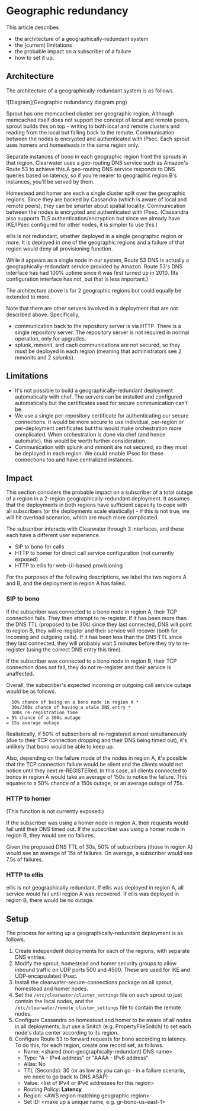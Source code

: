 Geographic redundancy
=====================

This article describes

-   the architecture of a geographically-redundant system
-   the (current) limitations
-   the probable impact on a subscriber of a failure
-   how to set it up.

Architecture
------------

The architecture of a geographically-redundant system is as follows.

![Diagram](Geographic redundancy diagram.png)

Sprout has one memcached cluster per geographic region.  Although
memcached itself does not support the concept of local and remote peers,
sprout builds this on top - writing to both local and remote clusters and
reading from the local but falling back to the remote. Communication
between the nodes is encrypted and authenticated with IPsec. Each sprout
uses homers and homesteads in the same region only.

Separate instances of bono in each geographic region front the sprouts
in that region.  Clearwater uses a geo-routing DNS service such as
Amazon's Route&nbsp;53 to achieve this.A geo-routing DNS service
responds to DNS queries based on latency, so if you're nearer to
geographic region B's instances, you'll be served by them.

Homestead and homer are each a single cluster split over the
geographic regions. Since they are backed by Cassandra (which is aware
of local and remote peers), they can be smarter about spatial
locality. Communication between the nodes is encrypted and
authenticated with IPsec. (Cassandra also supports TLS
authentication/encryption but since we already have IKE/IPsec
configured for other nodes, it is simpler to use this.)

ellis is not redundant, whether deployed in a single geographic region
or more. It is deployed in one of the geographic regions and a failure
of that region would deny all provisioning function.

While it appears as a single node in our system, Route 53 DNS is actually a
geographically-redundant service provided by Amazon. Route 53's DNS
interface has had 100% uptime since it was first turned up in 2010.
(Its configuration interface has not, but that is less important.)

The architecture above is for 2 geographic regions but could equally be
extended to more.

Note that there are other servers involved in a deployment that are not
described above. Specifically,

-   communication back to the repository server is via HTTP. There is a
    single repository server. The repository server is not required in
    normal operation, only for upgrades.
-   splunk, mmonit, and cacti communications are not secured, so they must be
    deployed in each region (meaning that administrators see 2 mmonits
    and 2 splunks).

Limitations
-----------

-   It's not possible to build a geographically-redundant deployment
    automatically with chef. The servers can be installed and configured
    automatically but the certificates used for secure communication
    can't be.
-   We use a single per-repository certificate for authenticating our
    secure connections. It would be more secure to use individual,
    per-region or per-deployment certificates but this would make
    orchestration more complicated. When orchestration is done via chef
    (and hence automatic), this would be worth further consideration.
-   Communication with splunk and mmonit are not secured, so they must
    be deployed in each region. We could enable IPsec for these
    connections too and have centralized instances.

Impact
------

This section considers the probable impact on a subscriber of a total
outage of a region in a 2-region geographically-redundant deployment. It
assumes that the deployments in both regions have sufficient capacity to
cope with all subscribers (or the deployments scale elastically) - if
this is not true, we will hit overload scenarios, which are much more
complicated.

The subscriber interacts with Clearwater through 3 interfaces, and these
each have a different user experience.

-   SIP to bono for calls
-   HTTP to homer for direct call service configuration (not currently
    exposed)
-   HTTP to ellis for web-UI-based provisioning

For the purposes of the following descriptions, we label the two regions
A and B, and the deployment in region A has failed.

### SIP to bono

If the subscriber was connected to a bono node in region A, their TCP
connection fails. They then attempt to re-register. If it has been more
than the DNS TTL (proposed to be 30s) since they last connected, DNS
will point to region B, they will re-register and their service will
recover (both for incoming and outgoing calls). If it has been less than
the DNS TTL since they last connected, they will probably wait 5 minutes
before they try to re-register (using the correct DNS entry this time).

If the subscriber was connected to a bono node in region B, their TCP
connection does not fail, they do not re-register and their service is
unaffected.

Overall, the subscriber's expected incoming or outgoing call service
outage would be as follows.

      50% chance of being on a bono node in region A *
      30s/300s chance of having a stale DNS entry *
      300s re-registration time
    = 5% chance of a 300s outage
    = 15s average outage

Realistically, if 50% of subscribers all re-registered almost
simultaneously (due to their TCP connection dropping and their DNS being
timed out), it's unlikely that bono would be able to keep up.

Also, depending on the failure mode of the nodes in region A, it's
possible that the TCP connection failure would be silent and the clients
would not notice until they next re-REGISTERed. In this case, all
clients connected to bonos in region A would take an average of 150s to
notice the failure. This equates to a 50% chance of a 150s outage, or an
average outage of 75s.

### HTTP to homer

(This function is not currently exposed.)

If the subscriber was using a homer node in region A, their requests
would fail until their DNS timed out. If the subscriber was using a
homer node in region B, they would see no failures.

Given the proposed DNS TTL of 30s, 50% of subscribers (those in region
A) would see an average of 15s of failures. On average, a subscriber
would see 7.5s of failures.

### HTTP to ellis

ellis is not geographically redundant. If ellis was deployed in region
A, all service would fail until region A was recovered. If ellis was
deployed in region B, there would be no outage.

Setup
-----

The process for setting up a geographically-redundant deployment is as
follows.

1.  Create independent deployments for each of the regions,
    with separate DNS entries.
2.  Modify the sprout, homestead and homer security groups to allow
    inbound traffic on UDP ports 500 and 4500. These are used for IKE
    and UDP-encapsulated IPsec.
3.  Install the clearwater-secure-connections package on all sprout,
    homestead and homer nodes.
4.  Set the `/etc/clearwater/cluster_settings` file on each sprout to
    just contain the local nodes, and the
    `/etc/clearwater/remote_cluster_settings` file to contain the remote
    nodes.
5.  Configure Cassandra on homestead and homer to be aware of all nodes
    in all deployments, but use a Snitch (e.g. PropertyFileSnitch) to
    set each node's data center according to its region.
6.  Configure Route 53 to forward requests for bono according to latency.
    To do this, for each region, create one record set, as follows.
    -   Name: &lt;shared (non-geographically-redundant) DNS name\>
    -   Type: "A - IPv4 address" or "AAAA - IPv6 address"
    -   Alias: No
    -   TTL (Seconds): 30 (or as low as you can go - in a failure
        scenario, we need to go back to DNS ASAP)
    -   Value: &lt;list of IPv4 or IPv6 addresses for this region\>
    -   Routing Policy: **Latency**
    -   Region: &lt;AWS region matching geographic region\>
    -   Set ID: &lt;make up a unique name, e.g. gr-bono-us-east-1\>